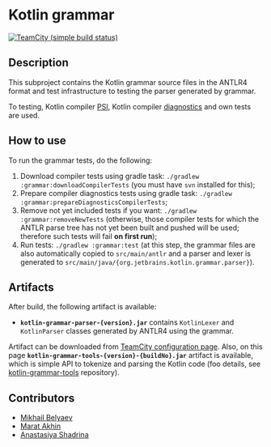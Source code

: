 # Kotlin grammar

[![TeamCity (simple build status)](https://img.shields.io/teamcity/https/teamcity.jetbrains.com/e/Kotlin_Spec_GrammarMaster.svg?style=flat)](https://teamcity.jetbrains.com/viewType.html?buildTypeId=Kotlin_Spec_GrammarMaster&branch_Kotlin_dev=%3Cdefault%3E&tab=buildTypeStatusDiv)

## Description

This subproject contains the Kotlin grammar source files in the ANTLR4 format and test infrastructure to testing the parser generated by grammar.

To testing, Kotlin compiler [PSI](https://github.com/JetBrains/kotlin/tree/master/compiler/testData/psi), Kotlin compiler [diagnostics](https://github.com/JetBrains/kotlin/tree/master/compiler/testData/diagnostics/tests) and own tests are used.

## How to use

To run the grammar tests, do the following:
1) Download compiler tests using gradle task: `./gradlew :grammar:downloadCompilerTests` (you must have `svn` installed for this);
2) Prepare compiler diagnostics tests using gradle task: `./gradlew :grammar:prepareDiagnosticsCompilerTests`;
3) Remove not yet included tests if you want: `./gradlew :grammar:removeNewTests` (otherwise, those compiler tests for which the ANTLR parse tree has not yet been built and pushed will be used; therefore such tests will fail **on first run**);
4) Run tests: `./gradlew :grammar:test` (at this step, the grammar files are also automatically copied to `src/main/antlr` and a parser and lexer is generated to `src/main/java/{org.jetbrains.kotlin.grammar.parser}`).

## Artifacts

After build, the following artifact is available:
- **`kotlin-grammar-parser-{version}.jar`** contains `KotlinLexer` and `KotlinParser` classes generated by ANTLR4 using the grammar.

Artifact can be downloaded from [TeamCity configuration page](https://teamcity.jetbrains.com/viewType.html?buildTypeId=Kotlin_Spec_GrammarMaster).
Also, on this page **`kotlin-grammar-tools-{version}-{buildNo}.jar`** artifact is available, which is simple API to tokenize and parsing the Kotlin code (foo details, see [kotlin-grammar-tools](https://github.com/Kotlin/kotlin-grammar-tools) repository).

## Contributors
- [Mikhail Belyaev](https://github.com/belyaev-mikhail)
- [Marat Akhin](https://github.com/ice-phoenix)
- [Anastasiya Shadrina](https://github.com/shadrina)
